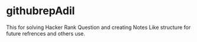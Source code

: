 # githubrepAdil
This for solving Hacker Rank Question and creating Notes Like structure for future refrences and others use.
